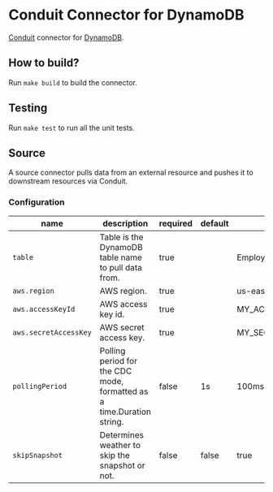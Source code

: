 # Conduit Connector for DynamoDB

[Conduit](https://conduit.io) connector for [DynamoDB](https://aws.amazon.com/dynamodb/).

## How to build?

Run `make build` to build the connector.

## Testing

Run `make test` to run all the unit tests. 

## Source

A source connector pulls data from an external resource and pushes it to downstream resources via Conduit.

### Configuration

| name                  | description                                                           | required | default | example              |
|-----------------------|-----------------------------------------------------------------------|----------|---------|----------------------|
| `table`               | Table is the DynamoDB table name to pull data from.                   | true     |         | Employees            |
| `aws.region`          | AWS region.                                                           | true     |         | us-east-1            |
| `aws.accessKeyId`     | AWS access key id.                                                    | true     |         | MY_ACCESS_KEY_ID     |
| `aws.secretAccessKey` | AWS secret access key.                                                | true     |         | MY_SECRET_ACCESS_KEY |
| `pollingPeriod`       | Polling period for the CDC mode, formatted as a time.Duration string. | false    | 1s      | 100ms, 1m, 10m, 1h   |
| `skipSnapshot`        | Determines weather to skip the snapshot or not.                       | false    | false   | true                 |

